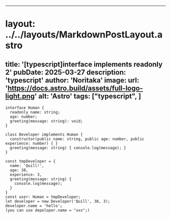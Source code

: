 
---
# layout: ../../layouts/MarkdownPostLayout.astro
title: '[typescript]interface implements readonly 2'
pubDate: 2025-03-27
description: 'typescript'
author: 'Noritaka'
image:
    url: 'https://docs.astro.build/assets/full-logo-light.png'
    alt: 'Astro'
tags: ["typescript", ]
---



```
interface Human {
  readonly name: string;
  age: number;
  greeting(message: string): void;
}

class Developer implements Human {
  constructor(public name: string, public age: number, public experience: number) { }
  greeting(message: string) { console.log(message); }
}

const tmpDeveloper = {
  name: 'Quill!',
  age: 38,
  experience: 3,
  greeting(message: string) {
    console.log(message);
  }
}
const user: Human = tmpDeveloper;
let developer = new Developer('Quill', 38, 3);
developer.name = 'hello';
(you can use depeloper.name = "xxx";)

```
